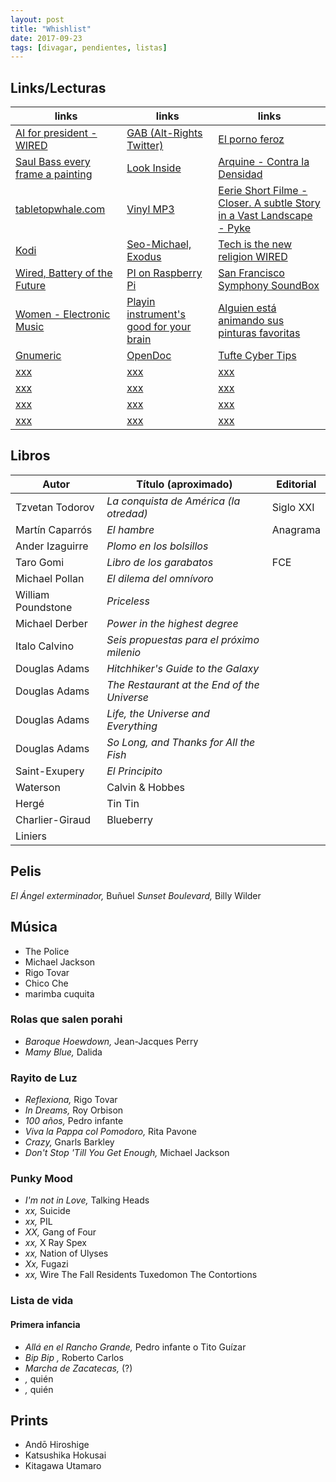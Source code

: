 ```yaml
---
layout: post
title: "Whishlist"
date: 2017-09-23
tags: [divagar, pendientes, listas]
---
```


## Links/Lecturas
| links | links | links |
| --- | --- | --- |
| [AI for president - WIRED](https://www.wired.com/2017/05/hear-lets-elect-ai-president/) | [GAB (Alt-Rights Twitter)](https://www.wired.com/2016/09/gab-alt-rights-twitter-ultimate-filter-bubble/) | [El porno feroz](https://elestadomental.com/diario/el-porno-feroz) |
| [Saul Bass every frame a painting](https://www.wired.com/2016/10/design-legend-saul-bass-changed-film-tv-forever/) | [Look Inside](https://www.amazon.com/Look-Inside-Cutaway-Illustrations-Storytelling/dp/3899556399/ref=sr_1_1?ie=UTF8&qid=1476903394&sr=8-1&keywords=look+inside) | [Arquine - Contra la Densidad](http://www.arquine.com/contra-densidad/) |
| [tabletopwhale.com](http://tabletopwhale.com/index.html) | [Vinyl MP3](http://forfy.blogspot.mx/2004/10/miles-de-vinilos-para-descargar-oo-mp3.html) | [Eerie Short Filme - Closer. A subtle Story in a Vast Landscape - Pyke](https://www.wired.com/2016/10/eerie-short-film-celebrates-beauty-simplicity/) |
| [Kodi](https://kodi.tv/) | [Seo-Michael, Exodus](https://seo-michael.co.uk/how-to-install-exodus-for-kodi/) | [Tech is the new religion WIRED](https://www.wired.com/2017/02/yuval-harari-tech-is-the-new-religion/) |
| [Wired, Battery of the Future](https://www.wired.com/2017/02/researchers-racing-build-battery-future/) | [PI on Raspberry Pi](https://www.wired.com/2017/03/lets-calculate-pi-raspberry-pi-celebrate-pi-day/) | [San Francisco Symphony SoundBox](https://www.wired.com/2017/03/san-francisco-soundbox/) |
| [Women - Electronic Music](http://www.openculture.com/2015/06/hear-seven-hours-of-women-making-electronic-music-1938-2014.html) | [Playin instrument's good for your brain](http://www.openculture.com/2014/08/playing-an-instrument-is-a-great-workout-for-your-brain.html) | [Alguien está animando sus pinturas favoritas](https://creators.vice.com/es_mx/article/alguien-esta-animando-sus-pinturas-favoritas-de-internet?utm_source=tcptwmx) |
| [Gnumeric](http://www.gnumeric.org/) | [OpenDoc](https://en.wikipedia.org/wiki/OpenDoc) | [Tufte Cyber Tips](https://www.edwardtufte.com/tufte/advocate_flatland2) |
| [xxx](xxx) | [xxx](xxx) | [xxx](xxx) |
| [xxx](xxx) | [xxx](xxx) | [xxx](xxx) |
| [xxx](xxx) | [xxx](xxx) | [xxx](xxx) |
| [xxx](xxx) | [xxx](xxx) | [xxx](xxx) |


## Libros

Autor | Título (aproximado) | Editorial |
---|---|---|
Tzvetan Todorov | _La conquista de América (la otredad)_ | Siglo XXI
Martín Caparrós | _El hambre_ | Anagrama
Ander Izaguirre | _Plomo en los bolsillos_ |
Taro Gomi | _Libro de los garabatos_ | FCE
Michael Pollan | _El dilema del omnívoro_ |
William Poundstone | _Priceless_ |
Michael Derber | _Power in the highest degree_ |
Italo Calvino | _Seis propuestas para el próximo milenio_ |
Douglas Adams | _Hitchhiker's Guide to the Galaxy_ |
Douglas Adams | _The Restaurant at the End of the Universe_ |
Douglas Adams | _Life, the Universe and Everything_ |
Douglas Adams | _So Long, and Thanks for All the Fish_ |
Saint-Exupery | _El Principito_ |
Waterson | Calvin & Hobbes |
Hergé | Tin Tin |
Charlier-Giraud | Blueberry |
Liniers |   |


## Pelis

_El Ángel exterminador,_ Buñuel
_Sunset Boulevard,_ Billy Wilder



## Música

* The Police
* Michael Jackson
* Rigo Tovar
* Chico Che
* marimba cuquita


### Rolas que salen porahi
* _Baroque Hoewdown,_ Jean-Jacques Perry
* _Mamy Blue,_ Dalida

### Rayito de Luz

* _Reflexiona,_ Rigo Tovar
* _In Dreams,_ Roy Orbison
* _100 años,_ Pedro infante
* _Viva la Pappa col Pomodoro,_ Rita Pavone
* _Crazy,_ Gnarls Barkley
* _Don't Stop 'Till You Get Enough,_ Michael Jackson

### Punky Mood

* _I'm not in Love,_ Talking Heads
* _xx,_ Suicide
* _xx,_ PIL
* _XX,_ Gang of Four
* _xx,_ X Ray Spex
* _xx,_ Nation of Ulyses
* _Xx,_ Fugazi
* _xx,_ Wire
The Fall
Residents
Tuxedomon
The Contortions


### Lista de vida

#### Primera infancia

* _Allá en el Rancho Grande,_ Pedro infante o Tito Guízar
* _Bip Bip ,_ Roberto Carlos
* _Marcha de Zacatecas,_ (?)
* _,_ quién
* _,_ quién


## Prints

* Andō Hiroshige
* Katsushika Hokusai
* Kitagawa Utamaro
